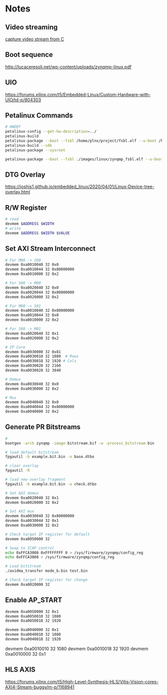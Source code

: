 # Notes

## Video streaming 

[capture video stream from C](https://gist.github.com/mike168m/6dd4eb42b2ec906e064d)

## Boot sequence

http://lucaceresoli.net/wp-content/uploads/zynqmp-linux.pdf

## UIO

https://forums.xilinx.com/t5/Embedded-Linux/Custom-Hardware-with-UIO/td-p/804303

## Petalinux Commands

```bash
# HWDEF
petalinux-config --get-hw-description=../
petalinux-build
petalinux-package --boot --fsbl /home/plnx/project/fsbl.elf --u-boot /home/plnx/project/u-boot.elf --pmufw /home/plnx/project/pmufw.elf --atf /home/plnx/project/bl31.elf --fpga --force
petalinux-build --sdk
petalinux-package --sysroot
```

```bash
petalinux-package --boot --fsbl ./images/linux/zynqmp_fsbl.elf --u-boot ./images/linux/u-boot.elf --pmufw ../pmufw.elf --atf ./images/linux/bl31.elf --fpga --force
```

## DTG Overlay

https://joshis1.github.io/embedded_linux/2020/04/01/Linux-Device-tree-overlay.html

## R/W Register

```bash
# read
devmem $ADDRESS $WIDTH
# write
devmem $ADDRESS $WIDTH $VALUE
```

## Set AXI Stream Interconnect

```bash
# For M00 -> S00
devmem 0xa0010040 32 0x0 
devmem 0xa0010044 32 0x80000000
devmem 0xa0010000 32 0x2 

# For S00 -> M00
devmem 0xa0020040 32 0x0 
devmem 0xa0020044 32 0x80000000
devmem 0xa0020000 32 0x2 

# For M00 -> S01
devmem 0xa0010040 32 0x80000000
devmem 0xa0010044 32 0x0 
devmem 0xa0010000 32 0x2 

# For S00 -> M01
devmem 0xa0020040 32 0x1 
devmem 0xa0020000 32 0x2 

# IP Core
devmem 0xa0030000 32 0x81
devmem 0xa0030010 32 1080  # Rows
devmem 0xa0030018 32 1920 # Cols
devmem 0xa0030020 32 2160
devmem 0xa0030028 32 3840

# Demux
devmem 0xa0030040 32 0x0
devmem 0xa0030000 32 0x2

# Mux
devmem 0xa0040040 32 0x0
devmem 0xa0040044 32 0x80000000
devmem 0xa0040000 32 0x2

```
## Generate PR Bitstreams

```bash
#
bootgen -arch zynqmp -image bitstream.bif -w -process_bitstream bin
```

```bash
# load default bitstream
fpgautil -b example.bit.bin -o base.dtbo

# clear overlay
fpgautil -R

# load new overlay fragment
fpgautil -b example.bit.bin -o check.dtbo

# Set AXI demux
devmem 0xa0020040 32 0x1
devmem 0xa0020000 32 0x2

# Set AXI mux
devmem 0xa0030040 32 0x80000000
devmem 0xa0030044 32 0x1
devmem 0xa0030000 32 0x2

# Check target IP register for default
devmem 0xa0050000 32

# Swap to ICAP control
echo 0xFFCA3008 0xFFFFFFFF 0 > /sys/firmware/zynqmp/config_reg
echo 0xFFCA3008 > /sys/firmware/zynqmp/config_reg

# Load bitstream
./axidma_transfer mode_b.bin test.bin

# Check target IP register for change
devmem 0xa0020000 32
```



## Enable AP_START

```bash
devmem 0xa0050000 32 0x1
devmem 0xa0050010 32 1080
devmem 0xa0050018 32 1920

devmem 0xa0040000 32 0x1
devmem 0xa0040010 32 1080
devmem 0xa0040018 32 1920
```

devmem 0xa0010010 32 1080
devmem 0xa0010018 32 1920
devmem 0xa0010000 32 0x1

## HLS AXIS

https://forums.xilinx.com/t5/High-Level-Synthesis-HLS/Vitis-Vision-cores-AXI4-Stream-buggy/m-p/1168941